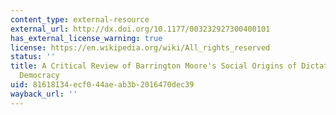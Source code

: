 ```yaml
---
content_type: external-resource
external_url: http://dx.doi.org/10.1177/003232927300400101
has_external_license_warning: true
license: https://en.wikipedia.org/wiki/All_rights_reserved
status: ''
title: A Critical Review of Barrington Moore's Social Origins of Dictatorship and
  Democracy
uid: 81618134-ecf0-44ae-ab3b-2016470dec39
wayback_url: ''
---
```

